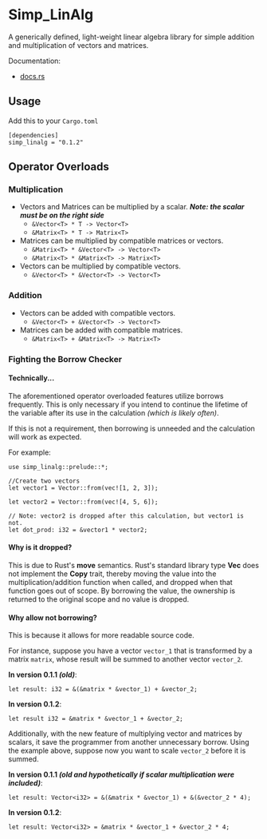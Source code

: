 # Simp_LinAlg

A generically defined, light-weight linear algebra library for simple addition and multiplication of vectors and matrices.

Documentation:
- [docs.rs](https://docs.rs/simp_linalg/)

## Usage

Add this to your ``Cargo.toml``
```
[dependencies]
simp_linalg = "0.1.2"
```

## Operator Overloads

### Multiplication

- Vectors and Matrices can be multiplied by a scalar. __*Note: the scalar must be on the right side*__
	* ``&Vector<T> * T -> Vector<T>``
	* ``&Matrix<T> * T -> Matrix<T>``
- Matrices can be multiplied by compatible matrices or vectors. 
	* ``&Matrix<T> * &Vector<T> -> Vector<T>``
	* ``&Matrix<T> * &Matrix<T> -> Matrix<T>``
- Vectors can be multiplied by compatible vectors.
	* ``&Vector<T> * &Vector<T> -> Vector<T>``

### Addition

- Vectors can be added with compatible vectors.
	* ``&Vector<T> + &Vector<T> -> Vector<T>``
- Matrices can be added with compatible matrices.
	* ``&Matrix<T> + &Matrix<T> -> Matrix<T>``

### Fighting the Borrow Checker

#### Technically...

The aforementioned operator overloaded features utilize borrows frequently. This is only necessary if you intend to continue the lifetime of the variable after its use in the calculation *(which is likely often)*.

If this is not a requirement, then borrowing is unneeded and the calculation will work as expected.

For example:
```
use simp_linalg::prelude::*;

//Create two vectors
let vector1 = Vector::from(vec![1, 2, 3]);

let vector2 = Vector::from(vec![4, 5, 6]);

// Note: vector2 is dropped after this calculation, but vector1 is not.
let dot_prod: i32 = &vector1 * vector2;
```

#### Why is it dropped?

This is due to Rust's **move** semantics. Rust's standard library type **Vec** does not implement the **Copy** trait, thereby moving the value into the multiplication/addition function when called, and dropped when that function goes out of scope. By borrowing the value, the ownership is returned to the original scope and no value is dropped.

#### Why allow not borrowing?

This is because it allows for more readable source code.

For instance, suppose you have a vector ``vector_1`` that is transformed by a matrix ``matrix``, whose result will be summed to another vector ``vector_2``.

__In version 0.1.1 *(old)*__:
```
let result: i32 = &(&matrix * &vector_1) + &vector_2;
```

__In version 0.1.2__:
```
let result i32 = &matrix * &vector_1 + &vector_2;
```

Additionally, with the new feature of multiplying vector and matrices by scalars, it save the programmer from another unnecessary borrow. Using the example above, suppose now you want to scale ``vector_2`` before it is summed.

__In version 0.1.1 *(old and hypothetically if scalar multiplication were included)*__:
```
let result: Vector<i32> = &(&matrix * &vector_1) + &(&vector_2 * 4);
```

__In version 0.1.2__:
```
let result: Vector<i32> = &matrix * &vector_1 + &vector_2 * 4;
```